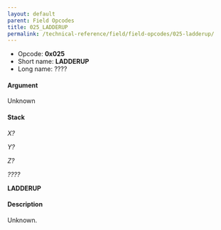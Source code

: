 ```yaml
---
layout: default
parent: Field Opcodes
title: 025_LADDERUP
permalink: /technical-reference/field/field-opcodes/025-ladderup/
---
```


-   Opcode: **0x025**
-   Short name: **LADDERUP**
-   Long name: ????

#### Argument

Unknown

#### Stack

  
*X?*

*Y?*

*Z?*

*????*

**LADDERUP**

#### Description

Unknown.
